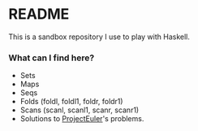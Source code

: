 # README #

This is a sandbox repository I use to play with Haskell.

### What can I find here? ###

* Sets
* Maps
* Seqs
* Folds (foldl, foldl1, foldr, foldr1)
* Scans (scanl, scanl1, scanr, scanr1)
* Solutions to [ProjectEuler](https://projecteuler.net/archives)'s problems.
